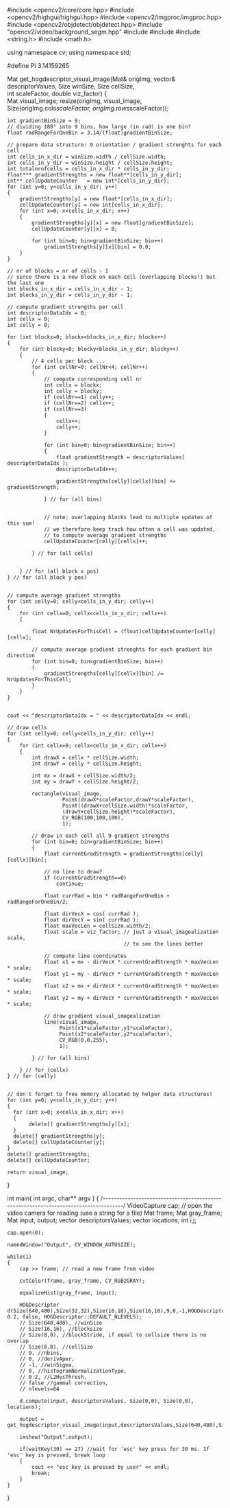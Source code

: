 #include <opencv2/core/core.hpp>
#include <opencv2/highgui/highgui.hpp>
#include <opencv2/imgproc/imgproc.hpp>
#include <opencv2/objdetect/objdetect.hpp>
#include "opencv2/video/background_segm.hpp"
#include <iostream>
#include <sstream>
#include <string.h>
#include <math.h>

using namespace cv;
using namespace std;

#define PI 3.14159265

Mat get_hogdescriptor_visual_image(Mat& origImg,
                                   vector<float>& descriptorValues,
                                   Size winSize,
                                   Size cellSize,                                   
                                   int scaleFactor,
                                   double viz_factor)
{   
    Mat visual_image;
    resize(origImg, visual_image, Size(origImg.cols*scaleFactor, origImg.rows*scaleFactor));
 
    int gradientBinSize = 9;
    // dividing 180° into 9 bins, how large (in rad) is one bin?
    float radRangeForOneBin = 3.14/(float)gradientBinSize; 
 
    // prepare data structure: 9 orientation / gradient strenghts for each cell
	int cells_in_x_dir = winSize.width / cellSize.width;
    int cells_in_y_dir = winSize.height / cellSize.height;
    int totalnrofcells = cells_in_x_dir * cells_in_y_dir;
    float*** gradientStrengths = new float**[cells_in_y_dir];
    int** cellUpdateCounter   = new int*[cells_in_y_dir];
    for (int y=0; y<cells_in_y_dir; y++)
    {
        gradientStrengths[y] = new float*[cells_in_x_dir];
        cellUpdateCounter[y] = new int[cells_in_x_dir];
        for (int x=0; x<cells_in_x_dir; x++)
        {
            gradientStrengths[y][x] = new float[gradientBinSize];
            cellUpdateCounter[y][x] = 0;
 
            for (int bin=0; bin<gradientBinSize; bin++)
                gradientStrengths[y][x][bin] = 0.0;
        }
    }
 
    // nr of blocks = nr of cells - 1
    // since there is a new block on each cell (overlapping blocks!) but the last one
    int blocks_in_x_dir = cells_in_x_dir - 1;
    int blocks_in_y_dir = cells_in_y_dir - 1;
 
    // compute gradient strengths per cell
    int descriptorDataIdx = 0;
    int cellx = 0;
    int celly = 0;
 
    for (int blockx=0; blockx<blocks_in_x_dir; blockx++)
    {
        for (int blocky=0; blocky<blocks_in_y_dir; blocky++)            
        {
            // 4 cells per block ...
            for (int cellNr=0; cellNr<4; cellNr++)
            {
                // compute corresponding cell nr
                int cellx = blockx;
                int celly = blocky;
                if (cellNr==1) celly++;
                if (cellNr==2) cellx++;
                if (cellNr==3)
                {
                    cellx++;
                    celly++;
                }
 
                for (int bin=0; bin<gradientBinSize; bin++)
                {
                    float gradientStrength = descriptorValues[ descriptorDataIdx ];
                    descriptorDataIdx++;
 
                    gradientStrengths[celly][cellx][bin] += gradientStrength;
 
                } // for (all bins)
 
 
                // note: overlapping blocks lead to multiple updates of this sum!
                // we therefore keep track how often a cell was updated,
                // to compute average gradient strengths
                cellUpdateCounter[celly][cellx]++;
 
            } // for (all cells)
 
 
        } // for (all block x pos)
    } // for (all block y pos)
 
 
    // compute average gradient strengths
    for (int celly=0; celly<cells_in_y_dir; celly++)
    {
        for (int cellx=0; cellx<cells_in_x_dir; cellx++)
        {
 
            float NrUpdatesForThisCell = (float)cellUpdateCounter[celly][cellx];
 
            // compute average gradient strenghts for each gradient bin direction
            for (int bin=0; bin<gradientBinSize; bin++)
            {
                gradientStrengths[celly][cellx][bin] /= NrUpdatesForThisCell;
            }
        }
    }
 
 
    cout << "descriptorDataIdx = " << descriptorDataIdx << endl;
 
    // draw cells
    for (int celly=0; celly<cells_in_y_dir; celly++)
    {
        for (int cellx=0; cellx<cells_in_x_dir; cellx++)
        {
            int drawX = cellx * cellSize.width;
            int drawY = celly * cellSize.height;
 
            int mx = drawX + cellSize.width/2;
            int my = drawY + cellSize.height/2;
 
            rectangle(visual_image,
                      Point(drawX*scaleFactor,drawY*scaleFactor),
                      Point((drawX+cellSize.width)*scaleFactor,
                      (drawY+cellSize.height)*scaleFactor),
                      CV_RGB(100,100,100),
                      1);
 
            // draw in each cell all 9 gradient strengths
            for (int bin=0; bin<gradientBinSize; bin++)
            {
                float currentGradStrength = gradientStrengths[celly][cellx][bin];
 
                // no line to draw?
                if (currentGradStrength==0)
                    continue;
 
                float currRad = bin * radRangeForOneBin + radRangeForOneBin/2;
 
                float dirVecX = cos( currRad );
                float dirVecY = sin( currRad );
                float maxVecLen = cellSize.width/2;
                float scale = viz_factor; // just a visual_imagealization scale,
                                          // to see the lines better
 
                // compute line coordinates
                float x1 = mx - dirVecX * currentGradStrength * maxVecLen * scale;
                float y1 = my - dirVecY * currentGradStrength * maxVecLen * scale;
                float x2 = mx + dirVecX * currentGradStrength * maxVecLen * scale;
                float y2 = my + dirVecY * currentGradStrength * maxVecLen * scale;
 
                // draw gradient visual_imagealization
                line(visual_image,
                     Point(x1*scaleFactor,y1*scaleFactor),
                     Point(x2*scaleFactor,y2*scaleFactor),
                     CV_RGB(0,0,255),
                     1);
 
            } // for (all bins)
 
        } // for (cellx)
    } // for (celly)
 
 
    // don't forget to free memory allocated by helper data structures!
    for (int y=0; y<cells_in_y_dir; y++)
    {
      for (int x=0; x<cells_in_x_dir; x++)
      {
           delete[] gradientStrengths[y][x];            
      }
      delete[] gradientStrengths[y];
      delete[] cellUpdateCounter[y];
    }
    delete[] gradientStrengths;
    delete[] cellUpdateCounter;
 
    return visual_image;
 
}

int main( int argc, char** argv )
{
	/*-------------------------------------------------------------------------------------*/
	VideoCapture cap; // open the video camera for reading (use a string for a file)
	Mat frame;
	Mat gray_frame;
	Mat input, output;
	vector<float> descriptorsValues;
	vector<Point> locations;
	int i,j;

	cap.open(0);

	namedWindow("Output", CV_WINDOW_AUTOSIZE);

	while(1)
    {
		cap >> frame; // read a new frame from video

		cvtColor(frame, gray_frame, CV_RGB2GRAY);
		
		equalizeHist(gray_frame, input);
		
		HOGDescriptor d(Size(640,480),Size(32,32),Size(16,16),Size(16,16),9,0,-1,HOGDescriptor::L2Hys, 0.2, false, HOGDescriptor::DEFAULT_NLEVELS);
		// Size(640,480), //winSize
		// Size(16,16), //blocksize
		// Size(8,8), //blockStride, if equal to cellsize there is no overlap
		// Size(8,8), //cellSize
		// 9, //nbins,
		// 0, //derivAper,
		// -1, //winSigma,
		// 0, //histogramNormalizationType,
		// 0.2, //L2HysThresh,
		// false //gammal correction,
		// nlevels=64
 	
		d.compute(input, descriptorsValues, Size(0,0), Size(0,0), locations);

		output = get_hogdescriptor_visual_image(input,descriptorsValues,Size(640,480),Size(16,16),2,2);
		
		imshow("Output",output);

		if(waitKey(30) == 27) //wait for 'esc' key press for 30 ms. If 'esc' key is pressed, break loop
		{
			cout << "esc key is pressed by user" << endl; 
            break; 
		}
    }
}
